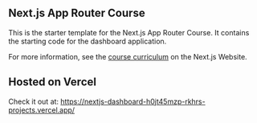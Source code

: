## Next.js App Router Course

This is the starter template for the Next.js App Router Course. It contains the starting code for the dashboard application.

For more information, see the [course curriculum](https://nextjs.org/learn) on the Next.js Website.

## Hosted on Vercel

Check it out at:
https://nextjs-dashboard-h0jt45mzp-rkhrs-projects.vercel.app/
